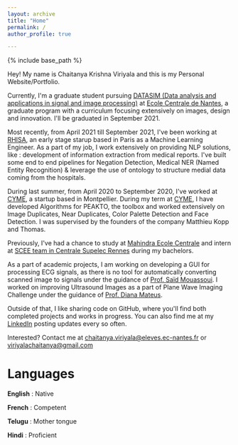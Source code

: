```yaml
---
layout: archive
title: "Home"
permalink: /
author_profile: true

---
```


{% include base_path %}


Hey! My name is Chaitanya Krishna Viriyala and this is my Personal Website/Portfolio.

Currently, I'm a graduate student pursuing <a href="https://www.ec-nantes.fr/engineering-programme-diplome-dingenieur/course-specialisations-yrs-23/data-analysis-and-applications-in-signal-and-image-processing" target="_blank"> DATASIM (Data analysis and applications in signal and image processing)</a>
at <a href="https://www.ec-nantes.fr" target="_blank">Ecole Centrale de Nantes</a>, a graduate program with a curriculum focusing extensively on images, design and innovation. I'll be graduated in September 2021.

Most recently, from April 2021 till September 2021, I've been working at <a href="https://rhisa.eu" target="_blank">RHISA</a>, an early stage starup based in Paris as a Machine Learning Engineer. As a part of my job, I work extensively on providing NLP solutions, like : development of information extraction from medical reports. I've built some end to end pipelines for Negation Detection, Medical NER (Named Entity Recognition) & leverage the use of ontology to structure medial data coming from the hospitals. 

During last summer, from April 2020 to September 2020, I've worked at <a href="https://cyme.io" target="_blank">CYME</a>, a startup based in Montpellier.
During my term at <a href="https://cyme.io" target="_blank">CYME</a>,  I have developed Algorithms for PEAKTO, the toolbox and worked extensively on Image Duplicates, Near Duplicates, Color Palette Detection and Face Detection. I was supervised by the founders of the company Matthieu Kopp and Thomas. 


Previously, I've had a chance to study at <a href="https://www.mahindraecolecentrale.edu.in" target="_blank">Mahindra Ecole Centrale</a> and intern at <a href="http://www-scee.rennes.supelec.fr/wp/" target="_blank">SCEE team in Centrale Supelec Rennes</a> during my bachelors.


As a part of academic projects, I am working on developing a GUI for processing ECG signals, as there is no tool for automatically converting scanned image to signals under the guidance of <a href="https://scholar.google.fr/citations?user=Vkr8yxkAAAAJ&hl=fr" target="_blank">Prof. Saïd Mouassoui</a>. I worked on improving Ultrasound Images as a part of Plane Wave Imaging Challenge under the guidance of <a href="https://www.ls2n.fr/annuaire/Diana%20MATEUS/" target="_blank">Prof. Diana Mateus</a>. 


Outside of that, I like sharing code on GitHub, where you'll find both completed projects and works in progress. You can also find me at my 
<a href="https://www.linkedin.com/in/chaitanya-krishna-viriyala-3956b011/" target="_blank">LinkedIn</a> posting updates every so often.


Interested? Contact me at [chaitanya.viriyala@eleves.ec-nantes.fr](mailto:chaitanya.viriyala@eleves.ec-nantes.fr) or [viriyalachaitanya@gmail.com](mailto:viriyalachaitanya@gmail.com)


Languages
======

**English** :  Native

**French**  : Competent

**Telugu**  : Mother tongue

**Hindi**   : Proficient

